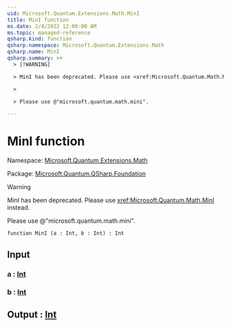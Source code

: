 ```yaml
---
uid: Microsoft.Quantum.Extensions.Math.MinI
title: MinI function
ms.date: 2/4/2022 12:00:00 AM
ms.topic: managed-reference
qsharp.kind: function
qsharp.namespace: Microsoft.Quantum.Extensions.Math
qsharp.name: MinI
qsharp.summary: >+
  > [!WARNING]

  > MinI has been deprecated. Please use <xref:Microsoft.Quantum.Math.MinI> instead.

  >

  > Please use @"microsoft.quantum.math.mini".

---
```


# MinI function

Namespace: [Microsoft.Quantum.Extensions.Math](xref:Microsoft.Quantum.Extensions.Math)

Package: [Microsoft.Quantum.QSharp.Foundation](https://nuget.org/packages/Microsoft.Quantum.QSharp.Foundation)


> [!WARNING]
> MinI has been deprecated. Please use <xref:Microsoft.Quantum.Math.MinI> instead.
>
> Please use @"microsoft.quantum.math.mini".



```qsharp
function MinI (a : Int, b : Int) : Int
```


## Input

### a : [Int](xref:microsoft.quantum.qsharp.valueliterals#int-literals)




### b : [Int](xref:microsoft.quantum.qsharp.valueliterals#int-literals)





## Output : [Int](xref:microsoft.quantum.qsharp.valueliterals#int-literals)

